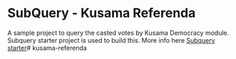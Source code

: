 # SubQuery - Kusama Referenda

A sample project to query the casted votes by Kusama Democracy module. 
Subquery starter project is used to build this. More info here [Subquery starter](https://university.subquery.network/quickstart/quickstart.html)# kusama-referenda

